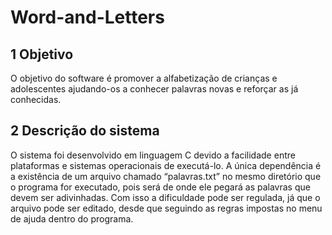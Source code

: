 # Word-and-Letters

## 1 Objetivo

O objetivo do software é promover a alfabetização de crianças e adolescentes ajudando-os a conhecer palavras novas e reforçar as já conhecidas.

## 2 Descrição do sistema

O sistema foi desenvolvido em linguagem C devido a facilidade entre plataformas e sistemas operacionais de executá-lo. A única dependência é a existência de um arquivo chamado “palavras.txt” no mesmo diretório que o programa for executado, pois será de onde ele pegará as palavras que devem ser adivinhadas. Com isso a dificuldade pode ser regulada, já que o arquivo pode ser editado, desde que seguindo as regras impostas no menu de ajuda dentro do programa.
